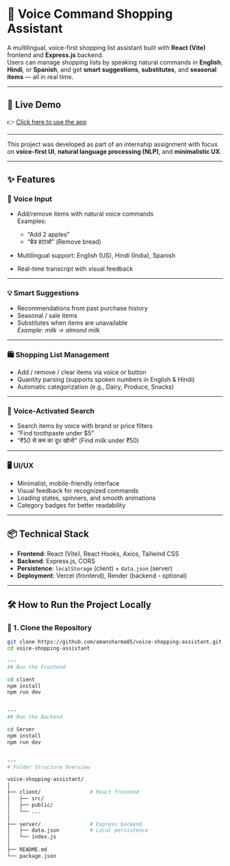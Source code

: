 # 🛒 Voice Command Shopping Assistant

A multilingual, voice-first shopping list assistant built with **React (Vite)** frontend and **Express.js** backend.  
Users can manage shopping lists by speaking natural commands in **English**, **Hindi**, or **Spanish**, and get **smart suggestions**, **substitutes**, and **seasonal items** — all in real time.

---

## 🚀 Live Demo

👉 [Click here to use the app](https://client-8vh22u1w5-amans-projects-53c71154.vercel.app)

---

This project was developed as part of an internship assignment with focus on **voice-first UI**, **natural language processing (NLP)**, and **minimalistic UX**.

---

## ✨ Features

### 🎤 Voice Input

- Add/remove items with natural voice commands  
  Examples:
  - “Add 2 apples”
  - “ब्रेड हटाओ” (Remove bread)

- Multilingual support: English (US), Hindi (India), Spanish  
- Real-time transcript with visual feedback

---

### 💡 Smart Suggestions

- Recommendations from past purchase history  
- Seasonal / sale items  
- Substitutes when items are unavailable  
  _Example: milk → almond milk_

---

### 🛍️ Shopping List Management

- Add / remove / clear items via voice or button  
- Quantity parsing (supports spoken numbers in English & Hindi)  
- Automatic categorization (e.g., Dairy, Produce, Snacks)

---

### 🔎 Voice-Activated Search

- Search items by voice with brand or price filters  
- “Find toothpaste under $5”  
- “₹50 से कम का दूध खोजो” (Find milk under ₹50)

---

### 🖥️ UI/UX

- Minimalist, mobile-friendly interface  
- Visual feedback for recognized commands  
- Loading states, spinners, and smooth animations  
- Category badges for better readability

---

## 📦 Technical Stack

- **Frontend**: React (Vite), React Hooks, Axios, Tailwind CSS  
- **Backend**: Express.js, CORS  
- **Persistence**: `localStorage` (client) + `data.json` (server)  
- **Deployment**: Vercel (frontend), Render (backend - optional)

---

## 🛠️ How to Run the Project Locally

### 📁 1. Clone the Repository

```bash
git clone https://github.com/amansharma85/voice-shopping-assistant.git
cd voice-shopping-assistant

---
## Run the Frontend 

cd client
npm install
npm run dev


---
## Run the Backend 

cd Server
npm install
npm run dev


---
# Folder Structure Overview

voice-shopping-assistant/
│
├── client/                # React frontend
│   ├── src/
│   ├── public/
│   └── ...
│
├── server/                # Express backend
│   ├── data.json          # Local persistence
│   └── index.js
│
├── README.md
└── package.json

